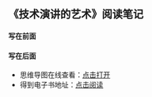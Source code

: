 ## 《技术演讲的艺术》阅读笔记

#### 写在前面


#### 写在后面
- 思维导图在线查看：[点击打开](/softskill_notes/attachment/42.《技术演讲的艺术》.svg)
- 得到电子书地址：[点击阅读]()